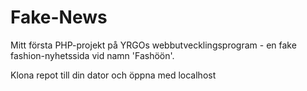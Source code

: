 # Fake-News

Mitt första PHP-projekt på YRGOs webbutvecklingsprogram - en fake fashion-nyhetssida vid namn 'Fashöön'.

Klona repot till din dator och öppna med localhost

 

